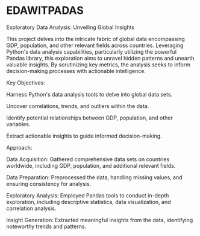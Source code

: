 # EDAWITPADAS
Exploratory Data Analysis: Unveiling Global Insights

This project delves into the intricate fabric of global data encompassing GDP, population, and other relevant fields across countries. Leveraging Python's data analysis capabilities, particularly utilizing the powerful Pandas library, this exploration aims to unravel hidden patterns and unearth valuable insights. By scrutinizing key metrics, the analysis seeks to inform decision-making processes with actionable intelligence.

Key Objectives:

Harness Python's data analysis tools to delve into global data sets.

Uncover correlations, trends, and outliers within the data.

Identify potential relationships between GDP, population, and other variables.

Extract actionable insights to guide informed decision-making.

Approach:

Data Acquisition: Gathered comprehensive data sets on countries worldwide, including GDP, population, and additional relevant fields.

Data Preparation: Preprocessed the data, handling missing values, and ensuring consistency for analysis.

Exploratory Analysis: Employed Pandas tools to conduct in-depth exploration, including descriptive statistics, data visualization, and correlation analysis.

Insight Generation: Extracted meaningful insights from the data, identifying noteworthy trends and patterns.
